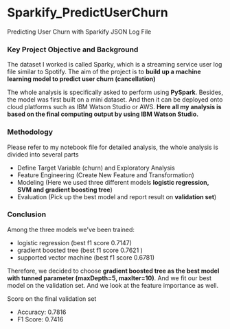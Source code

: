 # Sparkify_PredictUserChurn
Predicting User Churn with Sparkify JSON Log File

### Key Project Objective and Background
The dataset I worked is called Sparky, which is a streaming service user log file similar to Spotify. The aim of the project is to **build up a machine learning model to predict user churn (cancellation)** 

The whole analysis is specifically asked to perform using **PySpark**. Besides, the model was first built on a mini dataset. And then it can be deployed onto cloud platforms such as IBM Watson Studio or AWS. **Here all my analysis is based on the final computing output by using IBM Watson Studio.**

### Methodology
Please refer to my notebook file for detailed analysis, the whole analysis is divided into several parts
- Define Target Variable (churn) and Exploratory Analysis
- Feature Engineering (Create New Feature and Transformation)
- Modeling (Here we used three different models **logistic regression, SVM and gradient boosting tree**)
- Evaluation (Pick up the best model and report result on **validation set**)

### Conclusion
Among the three models we've been trained:
- logistic regression (best f1 score 0.7147)
- gradient boosted tree (best f1 score 0.7621 )
- supported vector machine (best f1 score 0.6781)

Therefore, we decided to choose **gradient boosted tree as the best model with tunned parameter (maxDepth=5, maxIter=10)**. And we fit our best model on the validation set. And we look at the feature importance as well.

Score on the final validation set
- Accuracy: 0.7816
- F1 Score: 0.7416
